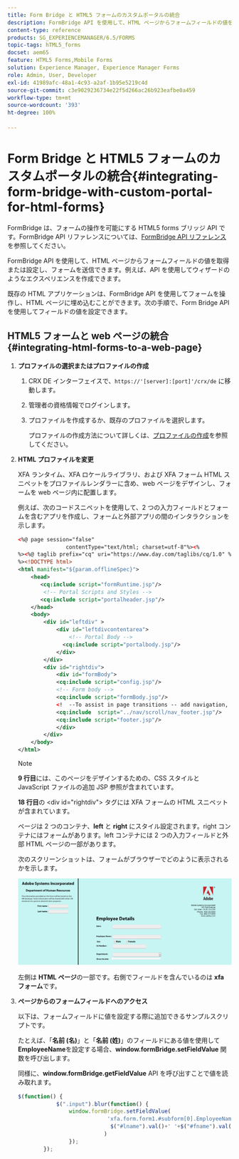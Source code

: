 ```yaml
---
title: Form Bridge と HTML5 フォームのカスタムポータルの統合
description: FormBridge API を使用して、HTML ページからフォームフィールドの値を取得または設定し、フォームを送信できます。
content-type: reference
products: SG_EXPERIENCEMANAGER/6.5/FORMS
topic-tags: hTML5_forms
docset: aem65
feature: HTML5 Forms,Mobile Forms
solution: Experience Manager, Experience Manager Forms
role: Admin, User, Developer
exl-id: 41989afc-48a1-4c93-a2af-1b95e5219c4d
source-git-commit: c3e9029236734e22f5d266ac26b923eafbe0a459
workflow-type: tm+mt
source-wordcount: '393'
ht-degree: 100%

---
```


# Form Bridge と HTML5 フォームのカスタムポータルの統合{#integrating-form-bridge-with-custom-portal-for-html-forms}

FormBridge は、フォームの操作を可能にする HTML5 forms ブリッジ API です。FormBridge API リファレンスについては、[FormBridge API リファレンス](/help/forms/using/form-bridge-apis.md)を参照してください。

FormBridge API を使用して、HTML ページからフォームフィールドの値を取得または設定し、フォームを送信できます。例えば、API を使用してウィザードのようなエクスペリエンスを作成できます。

既存の HTML アプリケーションは、FormBridge API を使用してフォームを操作し、HTML ページに埋め込むことができます。次の手順で、Form Bridge API を使用してフィールドの値を設定できます。

## HTML5 フォームと web ページの統合 {#integrating-html-forms-to-a-web-page}

1. **プロファイルの選択またはプロファイルの作成**

   1. CRX DE インターフェイスで、`https://'[server]:[port]'/crx/de` に移動します。
   1. 管理者の資格情報でログインします。
   1. プロファイルを作成するか、既存のプロファイルを選択します。

      プロファイルの作成方法について詳しくは、[プロファイルの作成](/help/forms/using/custom-profile.md)を参照してください。

1. **HTML プロファイルを変更**

   XFA ランタイム、XFA ロケールライブラリ、および XFA フォーム HTML スニペットをプロファイルレンダラーに含め、web ページをデザインし、フォームを web ページ内に配置します。

   例えば、次のコードスニペットを使用して、2 つの入力フィールドとフォームを含むアプリを作成し、フォームと外部アプリの間のインタラクションを示します。

   ```xml
   <%@ page session="false"
                  contentType="text/html; charset=utf-8"%><%
   %><%@ taglib prefix="cq" uri="https://www.day.com/taglibs/cq/1.0" %><%
   %><!DOCTYPE html>
   <html manifest="${param.offlineSpec}">
       <head>
          <cq:include script="formRuntime.jsp"/>
           <!-- Portal Scripts and Styles -->
          <cq:include script="portalheader.jsp"/>
       </head>
       <body>
           <div id="leftdiv" >
               <div id="leftdivcontentarea">
                   <!-- Portal Body -->
                 <cq:include script="portalbody.jsp"/>
               </div>
           </div>
           <div id="rightdiv">
               <div id="formBody">
               <cq:include script="config.jsp"/>
               <!-- Form body -->
               <cq:include script="formBody.jsp"/>
               <!  --To assist in page transitions -- add navigation, based on scrolling -->
               <cq:include  script="../nav/scroll/nav_footer.jsp"/>
               <cq:include script="footer.jsp"/>
               </div>
           </div>
       </body>
   </html>
   ```

   >[!NOTE]
   >
   >**9 行目**&#x200B;には、このページをデザインするための、CSS スタイルと JavaScript ファイルの追加 JSP 参照が含まれています。
   >
   >
   >**18 行目**&#x200B;の &lt;div id=&quot;rightdiv&quot;> タグには XFA フォームの HTML スニペットが含まれています。
   >
   >
   >ページは 2 つのコンテナ、**left** と **right** にスタイル設定されます。right コンテナにはフォームがあります。left コンテナには 2 つの入力フィールドと外部 HTML ページの一部があります。
   >
   >
   >次のスクリーンショットは、フォームがブラウザーでどのように表示されるかを示します。

   ![ポータル](assets/portal.jpg)

   左側は **HTML ページ**&#x200B;の一部です。右側でフィールドを含んでいるのは **xfa フォーム**&#x200B;です。

1. **ページからのフォームフィールドへのアクセス**

   以下は、フォームフィールドに値を設定する際に追加できるサンプルスクリプトです。

   たとえば、「**名前 (名)**」と「**名前 (姓)**」のフィールドにある値を使用して **EmployeeName**&#x200B;を設定する場合、**window.formBridge.setFieldValue** 関数を呼び出します。

   同様に、**window.formBridge.getFieldValue** API を呼び出すことで値を読み取れます。

   ```javascript
   $(function() {
               $(".input").blur(function() {
                   window.formBridge.setFieldValue(
                               'xfa.form.form1.#subform[0].EmployeeName',
                                $("#lname").val()+' '+$("#fname").val()
                              )
                   });
           });
   ```
